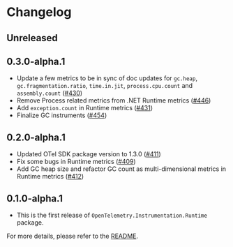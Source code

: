 # Changelog

## Unreleased

## 0.3.0-alpha.1

* Update a few metrics to be in sync of doc updates for `gc.heap`,
  `gc.fragmentation.ratio`, `time.in.jit`, `process.cpu.count` and `assembly.count`
  ([#430](https://github.com/open-telemetry/opentelemetry-dotnet-contrib/pull/430))
* Remove Process related metrics from .NET Runtime metrics
  ([#446](https://github.com/open-telemetry/opentelemetry-dotnet-contrib/pull/446))
* Add `exception.count` in Runtime metrics
  ([#431](https://github.com/open-telemetry/opentelemetry-dotnet-contrib/pull/431))
* Finalize GC instruments
  ([#454](https://github.com/open-telemetry/opentelemetry-dotnet-contrib/pull/454))

## 0.2.0-alpha.1

* Updated OTel SDK package version to 1.3.0
  ([#411](https://github.com/open-telemetry/opentelemetry-dotnet-contrib/pull/411))
* Fix some bugs in Runtime metrics
  ([#409](https://github.com/open-telemetry/opentelemetry-dotnet-contrib/pull/409))
* Add GC heap size and refactor GC count as multi-dimensional metrics in Runtime
  metrics ([#412](https://github.com/open-telemetry/opentelemetry-dotnet-contrib/pull/412))

## 0.1.0-alpha.1

* This is the first release of `OpenTelemetry.Instrumentation.Runtime` package.

For more details, please refer to the [README](README.md).

